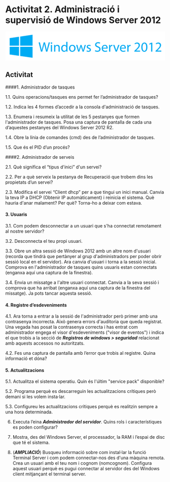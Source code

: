 <!-- notoc -->

# Activitat 2. Administració i supervisió de Windows Server 2012

![](/assets/WindowsServer2012-2.png)

## Activitat

####1. Administrador de tasques

  1.1. Quins operacions/tasques ens permet fer l’administrador de tasques?
   
  1.2. Indica les 4 formes d’accedir a la consola d'administració de tasques. 
  
  1.3. Enumera i resumeix la utilitat de les 5 pestanyes que formen l'administrador de tasques. Posa una captura de pantalla de cada una d’aquestes pestanyes del Windows Server 2012 R2. 
  
  1.4. Obre la línia de comandes (cmd) des de l’administrador de tasques. 
  
  1.5. Que és el PID d’un procés? 

####2. Administrador de serveis

  2.1. Què significa el “tipus d'inici” d'un servei? 
  
  2.2. Per a què serveix la pestanya de Recuperació que trobem dins les propietats d’un servei? 
  
  2.3. Modifica el servei “Client dhcp” per a que tingui un inici manual. Canvia la teva IP a DHCP (Obtenir IP automàticament) i reinicia el sistema. Què hauria d'anar malament? Per què? Torna-ho a deixar com estava. 

#### 3. Usuaris 

3.1. Com podem desconnectar a un usuari que s'ha connectat remotament al nostre servidor? 

3.2. Desconnecta el teu propi usuari. 

3.3. Obre un altra sessió de Windows 2012 amb un altre nom d'usuari (recorda que tindrà que pertànyer al grup d'administradors per poder obrir sessió local en el servidor). Ara canvia d'usuari i torna a la sessió inicial. Comprova en l'administrador de tasques quins usuaris estan connectats (enganxa aquí una captura de la finestra). 

3.4. Envia un missatge a l'altre usuari connectat. Canvia a la seva sessió i comprova que ha arribat (enganxa aquí una captura de la finestra del missatge). Ja pots tancar aquesta sessió. 

#### 4. Registre d’esdeveniments 

4.1. Ara torna a entrar a la sessió de l'administrador però primer amb una contrasenya incorrecta. Això genera errors d'auditoria que queda registrat. Una vegada has posat la contrasenya correcta i has entrat com administrador engega el visor d'esdeveniments ("visor de eventos") i indica el que trobis a la secció de _**Registros de windows > seguridad**_ relacionat amb aquests accessos no autoritzats. 

4.2. Fes una captura de pantalla amb l’error que trobis al registre. Quina informació et dóna? 

#### 5. Actualitzacions 

  5.1. Actualitza el sistema operatiu. Quin és l'últim "service  pack" disponible? 
  
  5.2. Programa perquè es descarreguin les actualitzacions crítiques però demani si les volem insta·lar. 
  
  5.3. Configureu les actualitzacions crítiques perquè es realitzin sempre a una hora determinada.  

6. Executa l’eina **_Administrador del servidor_**. Quins rols i característiques es poden configurar?  

7. Mostra, des del Windows Server, el processador, la RAM i l’espai de disc que té el sistema. 

8. (**_AMPLIACIÓ_**) Busqueu informació sobre com instal·lar la funció Terminal Server i com podem connectar-nos des d'una màquina remota. Crea un usuari amb el teu nom i cognom (nomcognom). Configura aquest usuari perquè es pugui connectar al servidor des del Windows client mitjançant el terminal server.